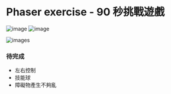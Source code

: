 # Phaser exercise - 90 秒挑戰遊戲

![image](https://img.shields.io/badge/JavaScript-exercise-F0DB4F.svg) ![image](https://img.shields.io/badge/Phaser-exercise-6227b5.svg)

![images](https://github.com/jedchang/TheF2E-Phaser-90sGame/blob/master/preview-img.jpg)


### 待完成

- 左右控制
- 技能球
- 障礙物產生不夠亂
